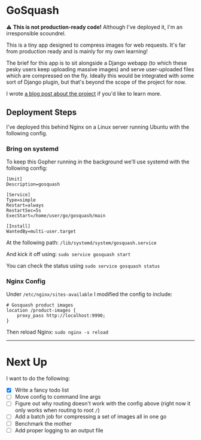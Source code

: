 # GoSquash

:warning: **This is not production-ready code!** Although I've deployed it, I'm an irresponsible scoundrel.

This is a tiny app designed to compress images for web requests. It's far from production ready and is mainly for my own learning!

The brief for this app is to sit alongside a Django webapp (to which these pesky users keep uploading massive images) and serve user-uploaded files which are compressed on the fly. Ideally this would be integrated with some sort of Django plugin, but that's beyond the scope of the project for now.

I wrote [a blog post about the project](https://tomwalters.co/dynamic-image-compression-with-go/) if you'd like to learn more.

## Deployment Steps

I've deployed this behind Nginx on a Linux server running Ubuntu with the following config.

### Bring on systemd

To keep this Gopher running in the background we'll use systemd with the following config:

```
[Unit]
Description=gosquash

[Service]
Type=simple
Restart=always
RestartSec=5s
ExecStart=/home/user/go/gosquash/main

[Install]
WantedBy=multi-user.target
```

At the following path: `/lib/systemd/system/gosquash.service`

And kick it off using: `sudo service gosquash start`

You can check the status using `sudo service gosquash status`

### Nginx Config

Under `/etc/nginx/sites-available` I modified the config to include:

```
# Gosquash product images
location /product-images {
    proxy_pass http://localhost:9990;
}
```

Then reload Nginx: `sudo nginx -s reload`

---

# Next Up

I want to do the following:

- [x] Write a fancy todo list
- [ ] Move config to command line args
- [ ] Figure out why routing doesn't work with the config above (right now it only works when routing to root `/`)
- [ ] Add a batch job for compressing a set of images all in one go
- [ ] Benchmark the mother
- [ ] Add proper logging to an output file

